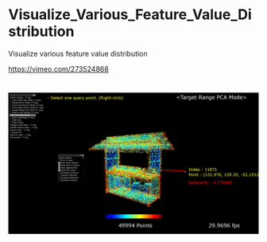 # Visualize_Various_Feature_Value_Distribution
Visualize various feature value distribution

https://vimeo.com/273524868

# ![sample](bin/data/images/sample.png)
